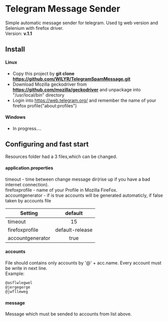# Telegram Message Sender

Simple automatic message sender for telegram. Used tg web version and Selenium with firefox driver.  
Version: **v.1.1**

## Install
#### Linux
+ Copy this project by **git clone https://github.com/WILYR/TelegramSpamMessage.git**
+ Download Mozilla geckodriver from **https://github.com/mozilla/geckodriver** and unpackage into "/usr/local/bin" directory
+ Login into https://web.telegram.org/ and remember the name of your firefox profile("about:profiles")
#### Windows
- In progress....

## Configuring and fast start
Resources folder had a 3 files,which can be changed.
#### application.properties

 timeout - time between change message dir(rise up if you have a bad internet connection).  
 firefoxprofile - name of your Profile in Mozilla FireFox.  
 accountgenerator - if is true accounts will be generated automaticly, if false taken by accounts file
 
| Setting | default | 
|----------------|:---------:|
| timeout | 15 | 
| firefoxprofile | default-release | 
| accountgenerator | true |

 
 #### accounts
 File should contains only accounts by '@' + acc.name. Every account must be write in next line.  
 Example:  
 ```
 @asflwlegwel
 @jergegerge
 @jwflleweg
 ```
  #### message
  Message which must be sended to accounts from list above.
 

